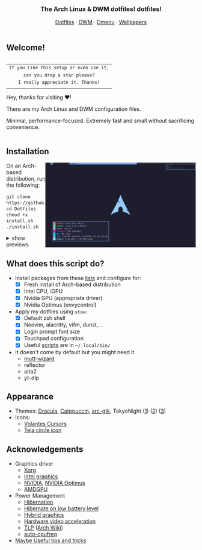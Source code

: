 <h3 align="center">
    The <b>Arch Linux & DWM dotfiles!</b> dotfiles!
</h3>

<div align="center">
    <a href="https://github.com/TTlaugh/Dotfiles">Dotfiles</a>
    ·
    <a href="https://github.com/TTlaugh/dwm">DWM</a>
    ·
    <a href="https://github.com/TTlaugh/dmenu">Dmenu</a>
    ·
    <a href="https://github.com/TTlaugh/Wallpapers">Wallpapers</a>
</div>

<br>

## Welcome!

<table align="right">
  <tr>
    <td align="center">
      <sup>
        <samp>
            If you like this setup or even use it,<br>
            can you drop a star please? <br>
            I really appreciate it.
            Thanks!
        </samp>
      </sup>
    </td>
  </tr>
<table>

Hey, thanks for visiting ❤️!

There are my Arch Linux and DWM configuration files.

Minimal, performance-focused. Extremely fast and small without sacrificing convenience.

</table>

## Installation
<img src=".github/screenshot1.png" alt="rice" align="right" width="400px">

On an Arch-based distribution, run the following:
```
git clone https://github.com/TTlaugh/Dotfiles.git
cd Dotfiles
chmod +x install.sh
./install.sh
```

<details>
<summary>show previews</summary>

![](https://raw.githubusercontent.com/TTlaugh/Dotfiles/master/.github/screenshot2.png)
![](https://raw.githubusercontent.com/TTlaugh/Dotfiles/master/.github/screenshot3.png)
![](https://raw.githubusercontent.com/TTlaugh/Dotfiles/master/.github/screenshot4.png)
![](https://raw.githubusercontent.com/TTlaugh/Dotfiles/master/.github/screenshot5.png)
</details>

## What does this script do?
- Install packages from these [lists](https://github.com/TTlaugh/Dotfiles/blob/master/pkg/) and configure for:
    - [x] Fresh install of Arch-based distribution
    - [x] Intel CPU, iGPU
    - [x] Nvidia GPU (appropriate driver)
    - [x] Nvidia Optimus (envycontrol)
- Apply my dotfiles using `stow`:
    - [x] Default zsh shell
    - [x] Neovim, alacritty, vifm, dunst,...
    - [x] Login prompt font size
    - [x] Touchpad configuration
    - [x] Useful [scripts](https://github.com/TTlaugh/Dotfiles/tree/master/.local/bin) are in `~/.local/bin/`
- It doesn't come by default but you might need it.
    - [mutt-wizard](https://github.com/LukeSmithxyz/mutt-wizard)
    - reflector
    - aria2
    - yt-dlp

## Appearance
- Themes: [Dracula](https://draculatheme.com), [Catppuccin](https://github.com/catppuccin/catppuccin), [arc-gtk](https://github.com/horst3180/Arc-theme), TokyoNight ([1](https://github.com/folke/tokyonight.nvim)) ([2](https://github.com/enkia/tokyo-night-vscode-theme)) ([3](https://www.gnome-look.org/p/1681315/))
- Icons:
    - [Volantes Cursors](https://www.gnome-look.org/p/1356095)
    - [Tela circle icon](https://www.gnome-look.org/p/1359276)

## Acknowledgements
- Graphics driver
    - [Xorg](https://wiki.archlinux.org/title/Xorg)
    - [Intel graphics](https://wiki.archlinux.org/title/Intel_graphics)
    - [NVIDIA](https://wiki.archlinux.org/title/NVIDIA), [NVIDIA Optimus](https://wiki.archlinux.org/title/NVIDIA_Optimus)
    - [AMDGPU](https://wiki.archlinux.org/title/AMDGPU)
- Power Management
    - [Hibernation](https://wiki.archlinux.org/title/Power_management/Suspend_and_hibernate#Hibernation)
    - [Hibernate on low battery level](https://wiki.archlinux.org/title/laptop#Hibernate_on_low_battery_level)
    - [Hybrid graphics](https://wiki.archlinux.org/title/hybrid_graphics)
    - [Hardware video acceleration](https://wiki.archlinux.org/title/Hardware_video_acceleration)
    - [TLP](https://linrunner.de/tlp/) ([Arch Wiki](https://wiki.archlinux.org/title/TLP))
    - [auto-cpufreq](https://github.com/AdnanHodzic/auto-cpufreq)
- [Maybe Useful tips and tricks](https://github.com/TTlaugh/Dotfiles/tree/master/.github/TIPS.md)
